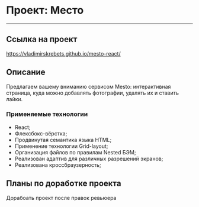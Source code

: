 # Проект: Место

---

## Ccылка на проект

https://vladimirskrebets.github.io/mesto-react/

## Описание

Предлагаем вашему вниманию сервисом Mesto: интерактивная страница, куда можно добавлять фотографии, удалять их и ставить лайки.

### Применяемые технологии

- React;
- Флексбокс-вёрстка;
- Продвинутая семантика языка HTML;
- Применение технологии Grid-layout;
- Организация файлов по правилам Nested БЭМ;
- Реализован адаптив для различных разрешений экранов;
- Реализована кроссбраузерность;

## Планы по доработке проекта

Дорабоать проект после правок ревьюера
